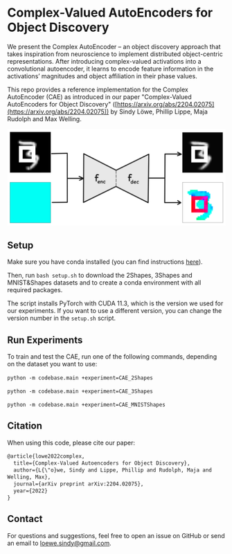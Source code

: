 # Complex-Valued AutoEncoders for Object Discovery

We present the Complex AutoEncoder – an object discovery approach that takes inspiration from neuroscience to implement distributed object-centric representations. 
After introducing complex-valued activations into a convolutional autoencoder, it learns to encode feature information in the activations’ magnitudes and object affiliation in their phase values.

This repo provides a reference implementation for the Complex AutoEncoder (CAE) as introduced in our paper "Complex-Valued AutoEncoders for Object Discovery" ([https://arxiv.org/abs/2204.02075](https://arxiv.org/abs/2204.02075)) by Sindy Löwe, Phillip Lippe, Maja Rudolph and Max Welling.

<img src="assets/CAE.png" alt="Model figure" width="600"/>


## Setup

Make sure you have conda installed (you can find instructions [here](https://www.anaconda.com/products/distribution)). 

Then, run ```bash setup.sh``` to download the 2Shapes, 3Shapes and MNIST&Shapes datasets and to create a conda environment with all required packages.

The script installs PyTorch with CUDA 11.3, which is the version we used for our experiments. If you want to use a different version, you can change the version number in the ```setup.sh``` script.


## Run Experiments

To train and test the CAE, run one of the following commands, depending on the dataset you want to use:

```python -m codebase.main +experiment=CAE_2Shapes```

```python -m codebase.main +experiment=CAE_3Shapes```

```python -m codebase.main +experiment=CAE_MNISTShapes```


## Citation
When using this code, please cite our paper:

```
@article{lowe2022complex,
  title={Complex-Valued Autoencoders for Object Discovery},
  author={L{\"o}we, Sindy and Lippe, Phillip and Rudolph, Maja and Welling, Max},
  journal={arXiv preprint arXiv:2204.02075},
  year={2022}
}
```

## Contact
For questions and suggestions, feel free to open an issue on GitHub or send an email to [loewe.sindy@gmail.com](mailto:loewe.sindy@gmail.com).